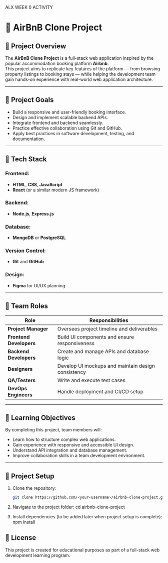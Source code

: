 ALX WEEK 0 ACTIVITY

# 🏡 AirBnB Clone Project

## 📘 Project Overview
The **AirBnB Clone Project** is a full-stack web application inspired by the popular accommodation booking platform **Airbnb**.  
This project aims to replicate key features of the platform — from browsing property listings to booking stays — while helping the development team gain hands-on experience with real-world web application architecture.

---

## 🎯 **Project Goals**
- Build a responsive and user-friendly booking interface.  
- Design and implement scalable backend APIs.  
- Integrate frontend and backend seamlessly.  
- Practice effective collaboration using Git and GitHub.  
- Apply best practices in software development, testing, and documentation.

---

## 🧰 **Tech Stack**
### Frontend:
- **HTML**, **CSS**, **JavaScript**
- **React** (or a similar modern JS framework)

### Backend:
- **Node.js**, **Express.js**

### Database:
- **MongoDB** or **PostgreSQL**

### Version Control:
- **Git** and **GitHub**

### Design:
- **Figma** for UI/UX planning

---

## 👥 **Team Roles**
| Role | Responsibilities |
|------|------------------|
| **Project Manager** | Oversees project timeline and deliverables |
| **Frontend Developers** | Build UI components and ensure responsiveness |
| **Backend Developers** | Create and manage APIs and database logic |
| **Designers** | Develop UI mockups and maintain design consistency |
| **QA/Testers** | Write and execute test cases |
| **DevOps Engineers** | Handle deployment and CI/CD setup |

---

## 🚀 **Learning Objectives**
By completing this project, team members will:
- Learn how to structure complex web applications.  
- Gain experience with responsive and accessible UI design.  
- Understand API integration and database management.  
- Improve collaboration skills in a team development environment.

---

## 🧪 **Project Setup**
1. Clone the repository:
   ```bash
   git clone https://github.com/<your-username>/airbnb-clone-project.git

2. Navigate to the project folder:
   cd airbnb-clone-project

3. Install dependencies (to be added later when project setup is complete):
   npm install

## 📜 License

This project is created for educational purposes as part of a full-stack web development learning program.
